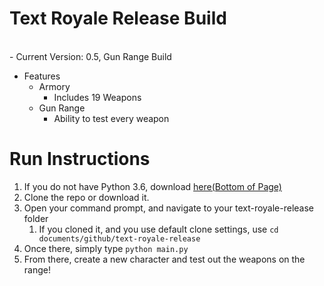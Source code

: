 # Text Royale Release Build
<br>
- Current Version: 0.5, Gun Range Build

- Features
  - Armory
    - Includes 19 Weapons
  - Gun Range
    - Ability to test every weapon 

# Run Instructions
1. If you do not have Python 3.6, download [here(Bottom of Page)](https://www.python.org/downloads/release/python-365/)
2. Clone the repo or download it.
3. Open your command prompt, and navigate to your text-royale-release folder
    1. If you cloned it, and you use default clone settings, use `cd documents/github/text-royale-release`
4. Once there, simply type `python main.py`
5. From there, create a new character and test out the weapons on the range!
